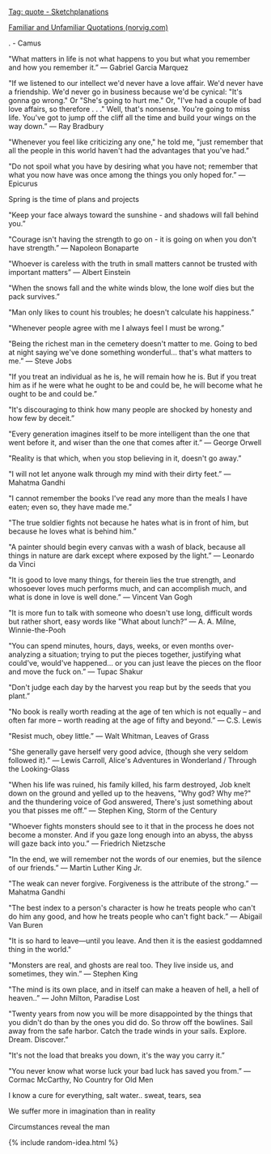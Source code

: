 ---
---


[Tag: quote - Sketchplanations](https://sketchplanations.com/tags/quote)

[Familiar and Unfamiliar Quotations (norvig.com)](https://www.norvig.com/quotations.html)


. - Camus

"What matters in life is not what happens to you but what you remember and how you remember it.”
― Gabriel Garcia Marquez

"If we listened to our intellect we'd never have a love affair. We'd never have a friendship. We'd never go in business because we'd be cynical: "It's gonna go wrong." Or "She's going to hurt me." Or, "I've had a couple of bad love affairs, so therefore . . ." Well, that's nonsense. You're going to miss life. You've got to jump off the cliff all the time and build your wings on the way down.”
― Ray Bradbury

"Whenever you feel like criticizing any one," he told me, "just remember that all the people in this world haven't had the advantages that you've had.”

"Do not spoil what you have by desiring what you have not; remember that what you now have was once among the things you only hoped for.”
― Epicurus

Spring is the time of plans and projects

"Keep your face always toward the sunshine - and shadows will fall behind you.”

"Courage isn't having the strength to go on - it is going on when you don't have strength.”
― Napoleon Bonaparte

"Whoever is careless with the truth in small matters cannot be trusted with important matters”
― Albert Einstein


"When the snows fall and the white winds blow, the lone wolf dies but the pack survives.”

"Man only likes to count his troubles; he doesn't calculate his happiness.”

"Whenever people agree with me I always feel I must be wrong.”

"Being the richest man in the cemetery doesn't matter to me. Going to bed at night saying we've done something wonderful... that's what matters to me.”
― Steve Jobs

"If you treat an individual as he is, he will remain how he is. But if you treat him as if he were what he ought to be and could be, he will become what he ought to be and could be.”

"It's discouraging to think how many people are shocked by honesty and how few by deceit.”

"Every generation imagines itself to be more intelligent than the one that went before it, and wiser than the one that comes after it.”
― George Orwell

"Reality is that which, when you stop believing in it, doesn't go away.”

"I will not let anyone walk through my mind with their dirty feet.”
― Mahatma Gandhi

"I cannot remember the books I've read any more than the meals I have eaten; even so, they have made me.”

"The true soldier fights not because he hates what is in front of him, but because he loves what is behind him.”

"A painter should begin every canvas with a wash of black, because all things in nature are dark except where exposed by the light.”
― Leonardo da Vinci

"It is good to love many things, for therein lies the true strength, and whosoever loves much performs much, and can accomplish much, and what is done in love is well done.”
― Vincent Van Gogh

"It is more fun to talk with someone who doesn't use long, difficult words but rather short, easy words like "What about lunch?”
― A. A. Milne, Winnie-the-Pooh

"You can spend minutes, hours, days, weeks, or even months over-analyzing a situation; trying to put the pieces together, justifying what could've, would've happened... or you can just leave the pieces on the floor and move the fuck on.”
― Tupac Shakur

"Don't judge each day by the harvest you reap but by the seeds that you plant.”

"No book is really worth reading at the age of ten which is not equally – and often far more – worth reading at the age of fifty and beyond.”
― C.S. Lewis

"Resist much, obey little.”
― Walt Whitman, Leaves of Grass

"She generally gave herself very good advice, (though she very seldom followed it).”
― Lewis Carroll, Alice's Adventures in Wonderland / Through the Looking-Glass

"When his life was ruined, his family killed, his farm destroyed, Job knelt down on the ground and yelled up to the heavens, "Why god? Why me?" and the thundering voice of God answered, There's just something about you that pisses me off.”
― Stephen King, Storm of the Century

"Whoever fights monsters should see to it that in the process he does not become a monster. And if you gaze long enough into an abyss, the abyss will gaze back into you.”
― Friedrich Nietzsche

"In the end, we will remember not the words of our enemies, but the silence of our friends.”
― Martin Luther King Jr.

"The weak can never forgive. Forgiveness is the attribute of the strong.”
― Mahatma Gandhi

"The best index to a person's character is how he treats people who can't do him any good, and how he treats people who can't fight back.”
― Abigail Van Buren

"It is so hard to leave—until you leave. And then it is the easiest goddamned thing in the world."

"Monsters are real, and ghosts are real too. They live inside us, and sometimes, they win.”
― Stephen King

"The mind is its own place, and in itself can make a heaven of hell, a hell of heaven..”
― John Milton, Paradise Lost

"Twenty years from now you will be more disappointed by the things that you didn't do than by the ones you did do. So throw off the bowlines. Sail away from the safe harbor. Catch the trade winds in your sails. Explore. Dream. Discover.”


"It's not the load that breaks you down, it's the way you carry it.”

"You never know what worse luck your bad luck has saved you from.”
― Cormac McCarthy, No Country for Old Men


I know a cure for everything, salt water.. sweat, tears, sea  


We suffer more in imagination than in reality 

Circumstances reveal the man 

{% include random-idea.html %}
